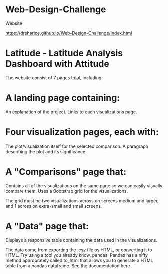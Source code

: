 # Web-Design-Challenge

Website

https://drsharice.github.io/Web-Design-Challenge/index.html

# Latitude - Latitude Analysis Dashboard with Attitude

The website consist of 7 pages total, including:

# A landing page containing:

An explanation of the project.
Links to each visualizations page. 


# Four visualization pages, each with:

The plot/visualization itself for the selected comparison.
A paragraph describing the plot and its significance.


# A "Comparisons" page that:

Contains all of the visualizations on the same page so we can easily visually compare them.
Uses a Bootstrap grid for the visualizations.

The grid must be two visualizations across on screens medium and larger, and 1 across on extra-small and small screens.


# A "Data" page that:

Displays a responsive table containing the data used in the visualizations.

The data come from exporting the .csv file as HTML, or converting it to HTML. Try using a tool you already know, pandas. Pandas has a nifty method approprately called to_html that allows you to generate a HTML table from a pandas dataframe. See the documentation here






